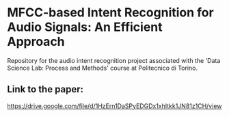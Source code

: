 # MFCC-based Intent Recognition for Audio Signals: An Efficient Approach
Repository for the audio intent recognition project associated with the 'Data Science Lab: Process and Methods' course at Politecnico di Torino.
## Link to the paper:
https://drive.google.com/file/d/1HzErn1DaSPyEDGDx1xhItkk1JN81z1CH/view